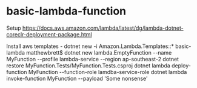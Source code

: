 # basic-lambda-function

Setup
https://docs.aws.amazon.com/lambda/latest/dg/lambda-dotnet-coreclr-deployment-package.html

Install aws templates - dotnet new -i Amazon.Lambda.Templates::*
basic-lambda matthewbrett$ dotnet new lambda.EmptyFunction --name MyFunction --profile lambda-service --region ap-southeast-2
dotnet restore MyFunction.Tests/MyFunction.Tests.csproj
dotnet lambda deploy-function MyFunction --function-role lamdba-service-role
dotnet lambda invoke-function MyFunction --payload 'Some nonsense'

